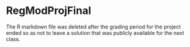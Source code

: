 # RegModProjFinal

The R markdown file was deleted after the grading period for the project ended so as not to leave a solution that was publicly available for the next class.
